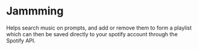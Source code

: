 # Jammming
Helps search music on prompts, and add or remove them to form a playlist which can then be saved directly to your spotify account through the Spotify API.
